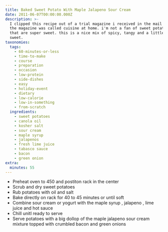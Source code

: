 ```yaml
---
title: Baked Sweet Potato With Maple Jalapeno Sour Cream
date: 2011-06-07T00:00:00.000Z
description: >-
  I clipped this recipe out of a trial magazine i received in the mail one day.
  the magazine was called cuisine at home. i'm not a fan of sweet potato recipes
  that are super sweet. this is a nice mix of spicy, tangy and a little bit of
  sweet.
taxonomies:
  tags:
    - 60-minutes-or-less
    - time-to-make
    - course
    - preparation
    - occasion
    - low-protein
    - side-dishes
    - easy
    - holiday-event
    - dietary
    - low-calorie
    - low-in-something
    - from-scratch
  ingredients:
    - sweet potatoes
    - canola oil
    - kosher salt
    - sour cream
    - maple syrup
    - jalapenos
    - fresh lime juice
    - tabasco sauce
    - bacon
    - green onion
extra:
  minutes: 55
---
```

 - Preheat oven to 450 and postiton rack in the center
 - Scrub and dry sweet potatoes
 - Rub potatoes with oil and salt
 - Bake directly on rack for 40 to 45 minutes or until soft
 - Combine sour cream or yogurt with the maple syrup , jalapeno , lime juice and hot sauce
 - Chill unitl ready to serve
 - Serve potatoes with a big dollop of the maple jalapeno sour cream mixture topped with crumbled bacon and green onions
